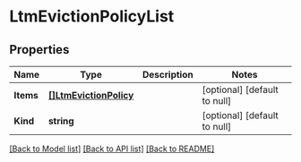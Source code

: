 # LtmEvictionPolicyList

## Properties
Name | Type | Description | Notes
------------ | ------------- | ------------- | -------------
**Items** | [**[]LtmEvictionPolicy**](ltm_evictionPolicy.md) |  | [optional] [default to null]
**Kind** | **string** |  | [optional] [default to null]

[[Back to Model list]](../README.md#documentation-for-models) [[Back to API list]](../README.md#documentation-for-api-endpoints) [[Back to README]](../README.md)


